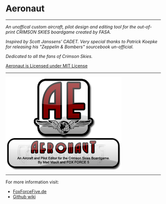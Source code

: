 # Aeronaut

-----------------------------------

*An unoffical custom aircraft, pilot design and editing tool for the out-of-print CRIMSON SKIES boardgame created by FASA.*

*Inspired by Scott Janssens' CADET.*
*Very special thanks to Patrick Koepke for releasing his "Zeppelin & Bombers" sourcebook un-official.*

*Dedicated to all the fans of Crimson Skies.*

[Aeronaut is Licensed under MIT License](http://opensource.org/licenses/MIT)

-----------------------------------

![Aeronaut Splash](https://github.com/HerbertV/Aeronaut/blob/a9f8b5027bf53cd6c86364282fa6f43a35da05e9/docs/Aeronaut_Splash.png?raw=true)

-----------------------------------

For more information visit:

* [FoxForceFive.de](http://www.foxforcefive.de/cs/)
* [Github wiki](http://github.com/HerbertV/Aeronaut/wiki)